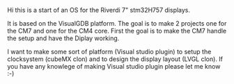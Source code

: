 Hi this is a start of an OS for the Riverdi 7" stm32H757 displays.

It is based on the VisualGDB platform. The goal is to make 2 projects one for the CM7 and one for the CM4 core. First the goal is to make the CM7 handle the setup and have the Diplay working.

I want to make some sort of platform (Visual studio plugin) to setup the clocksystem (cubeMX clon) and to design the display layout (LVGL clon). If you have any knowlege of making Visual studio plugin please let me know :-)
